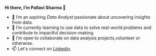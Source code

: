 
   **Hi there, I’m Pallavi Sharma 👋**
- 👀 I’m an aspiring *Data Analyst* passionate about uncovering insights from data.
- 🌱 I’m currently learning to use data to solve real-world problems and contribute to impactful decision-making.
- 💞️ I’m open to collaborate on data analysis projects,volunteer or otherwise.
- 📫 Let's connect on [Linkedin](https://www.linkedin.com/in/pallavi-sharma-588a16246/).


<!---
PallaviSharma04/PallaviSharma04 is a ✨ special ✨ repository because its `README.md` (this file) appears on your GitHub profile.
You can click the Preview link to take a look at your changes.
--->
